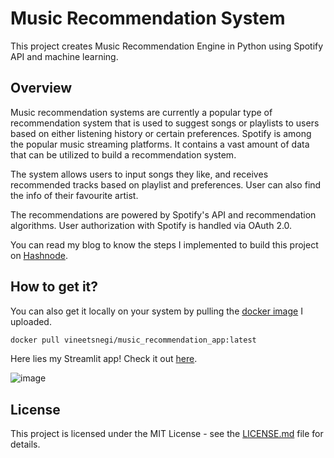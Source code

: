 # Music Recommendation System

This project creates Music Recommendation Engine in Python using Spotify API and machine learning.


## Overview

Music recommendation systems are currently a popular type of recommendation system that is used to suggest songs or playlists to users based on either listening history or certain preferences.
Spotify is among the popular music streaming platforms. It contains a vast amount of data that can be utilized to build a recommendation system.

The system allows users to input songs they like, and receives recommended tracks based on playlist and preferences.
User can also find the info of their favourite artist.

The recommendations are powered by Spotify's API and recommendation algorithms. User authorization with Spotify is handled via OAuth 2.0.

You can read my blog to know the steps I implemented to build this project on [Hashnode](https://vineetsnegi.hashnode.dev/series/python-project).

## How to get it?

You can also get it locally on your system by pulling the [docker image](https://hub.docker.com/r/vineetsnegi/music_recommendation_app/tags) I uploaded.

```bash
docker pull vineetsnegi/music_recommendation_app:latest
```

Here lies my Streamlit app! Check it out [here](https://music-recommendation-app.streamlit.app/).

![image](https://github.com/VineetSnegi/Python_Music_Recommender/assets/137212462/9481058a-bdf3-407d-88d4-f6269679f48d)

## License

This project is licensed under the MIT License - see the [LICENSE.md](LICENSE) file for details.
